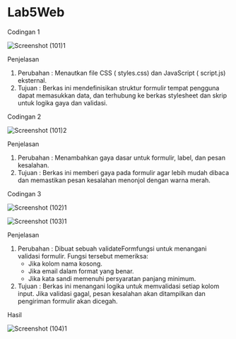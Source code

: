 # Lab5Web

Codingan 1

![Screenshot (101)1](https://github.com/user-attachments/assets/9647273e-e8d4-4e0e-aa4a-372bd13f87c6)

Penjelasan
1. Perubahan : Menautkan file CSS ( styles.css) dan JavaScript ( script.js) eksternal.
2. Tujuan : Berkas ini mendefinisikan struktur formulir tempat pengguna dapat memasukkan data, dan terhubung ke berkas stylesheet dan skrip untuk logika gaya dan validasi.

Codingan 2

![Screenshot (101)2](https://github.com/user-attachments/assets/c733d1c3-01b3-49c5-bf9e-87e2f7b5bd2f)

Penjelasan
1. Perubahan : Menambahkan gaya dasar untuk formulir, label, dan pesan kesalahan.
2. Tujuan : Berkas ini memberi gaya pada formulir agar lebih mudah dibaca dan memastikan pesan kesalahan menonjol dengan warna merah.

Codingan 3

![Screenshot (102)1](https://github.com/user-attachments/assets/f49bfd92-641a-4271-a41d-7477c5014989)

![Screenshot (103)1](https://github.com/user-attachments/assets/101cc099-fc39-4570-ad44-365e72bb94d5)

Penjelasan
1. Perubahan : Dibuat sebuah validateFormfungsi untuk menangani validasi formulir. Fungsi tersebut memeriksa:
    - Jika kolom nama kosong.
    - Jika email dalam format yang benar.
    - Jika kata sandi memenuhi persyaratan panjang minimum.
2. Tujuan : Berkas ini menangani logika untuk memvalidasi setiap kolom input. Jika validasi gagal, pesan kesalahan akan ditampilkan dan pengiriman formulir akan dicegah.

Hasil 

![Screenshot (104)1](https://github.com/user-attachments/assets/1a3968f2-938e-4af8-82fb-b1471a24d313)
